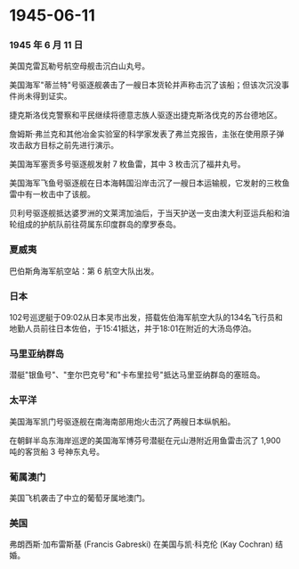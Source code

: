 # 1945-06-11

### 1945 年 6 月 11 日

美国克雷瓦勒号航空母舰击沉白山丸号。

美国海军"蒂兰特"号驱逐舰袭击了一艘日本货轮并声称击沉了该船；但该次沉没事件尚未得到证实。

捷克斯洛伐克警察和平民继续将德意志族人驱逐出捷克斯洛伐克的苏台德地区。

詹姆斯·弗兰克和其他冶金实验室的科学家发表了弗兰克报告，主张在使用原子弹攻击敌方目标之前先进行演示。

美国海军塞贡多号驱逐舰发射 7 枚鱼雷，其中 3 枚击沉了福井丸号。

美国海军飞鱼号驱逐舰在日本海韩国沿岸击沉了一艘日本运输舰，它发射的三枚鱼雷中有一枚击中了该舰。

贝利号驱逐舰抵达婆罗洲的文莱湾加油后，于当天护送一支由澳大利亚运兵船和油轮组成的护航队前往荷属东印度群岛的摩罗泰岛。

### 夏威夷

巴伯斯角海军航空站：第 6 航空大队出发。

### 日本

102号巡逻艇于09:02从日本吴市出发，搭载佐伯海军航空大队的134名飞行员和地勤人员前往日本佐伯，于15:41抵达，并于18:01在附近的大汤岛停泊。

### 马里亚纳群岛

潜艇"银鱼号"、"奎尔巴克号"和"卡布里拉号"抵达马里亚纳群岛的塞班岛。

### 太平洋

美国海军凯门号驱逐舰在南海南部用炮火击沉了两艘日本纵帆船。

在朝鲜半岛东海岸巡逻的美国海军博芬号潜艇在元山港附近用鱼雷击沉了 1,900
吨的客货船 3 号神东丸号。

### 葡属澳门

美国飞机袭击了中立的葡萄牙属地澳门。

### 美国

弗朗西斯·加布雷斯基 (Francis Gabreski) 在美国与凯·科克伦 (Kay Cochran)
结婚。